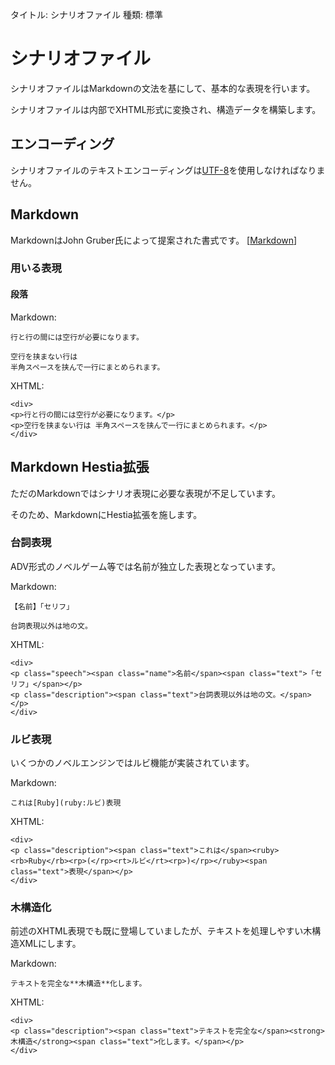 タイトル: シナリオファイル
種類: 標準

# シナリオファイル

シナリオファイルはMarkdownの文法を基にして、基本的な表現を行います。

シナリオファイルは内部でXHTML形式に変換され、構造データを構築します。

## エンコーディング

シナリオファイルのテキストエンコーディングは[UTF-8]を使用しなければなりません。

## Markdown

MarkdownはJohn Gruber氏によって提案された書式です。 \[[Markdown]]

### 用いる表現

#### 段落

Markdown:
```
行と行の間には空行が必要になります。

空行を挟まない行は
半角スペースを挟んで一行にまとめられます。
```

XHTML:
```
<div>
<p>行と行の間には空行が必要になります。</p>
<p>空行を挟まない行は 半角スペースを挟んで一行にまとめられます。</p>
</div>
```

## Markdown Hestia拡張

ただのMarkdownではシナリオ表現に必要な表現が不足しています。

そのため、MarkdownにHestia拡張を施します。

### 台詞表現

ADV形式のノベルゲーム等では名前が独立した表現となっています。

Markdown:
```
【名前】「セリフ」

台詞表現以外は地の文。
```

XHTML:
```
<div>
<p class="speech"><span class="name">名前</span><span class="text">「セリフ」</span></p>
<p class="description"><span class="text">台詞表現以外は地の文。</span></p>
</div>
```

### ルビ表現

いくつかのノベルエンジンではルビ機能が実装されています。

Markdown:
```
これは[Ruby](ruby:ルビ)表現
```

XHTML:
```
<div>
<p class="description"><span class="text">これは</span><ruby><rb>Ruby</rb><rp>(</rp><rt>ルビ</rt><rp>)</rp></ruby><span class="text">表現</span></p>
</div>
```

### 木構造化

前述のXHTML表現でも既に登場していましたが、テキストを処理しやすい木構造XMLにします。

Markdown:
```
テキストを完全な**木構造**化します。
```

XHTML:
```
<div>
<p class="description"><span class="text">テキストを完全な</span><strong>木構造</strong><span class="text">化します。</span></p>
</div>
```


[UTF-8]: https://tools.ietf.org/html/rfc3629 "RFC3629 - UTF-8, a transformation format of ISO 10646"
[Markdown]: http://daringfireball.net/projects/markdown/
